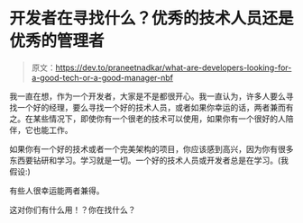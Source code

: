 # 开发者在寻找什么？优秀的技术人员还是优秀的管理者

> 原文：<https://dev.to/praneetnadkar/what-are-developers-looking-for-a-good-tech-or-a-good-manager-nbf>

我一直在想，作为一个开发者，大家是不是都很开心。我一直认为，许多人要么寻找一个好的经理，要么寻找一个好的技术人员，或者如果你幸运的话，两者兼而有之。在某些情况下，即使你有一个很老的技术可以使用，如果你有一个很好的人陪伴，它也能工作。

如果你有一个好的技术或者一个完美架构的项目，你应该感到高兴，因为你有很多东西要钻研和学习。学习就是一切。一个好的技术人员或开发者总是在学习。(我假设:)

有些人很幸运能两者兼得。

这对你们有什么用！？你在找什么？